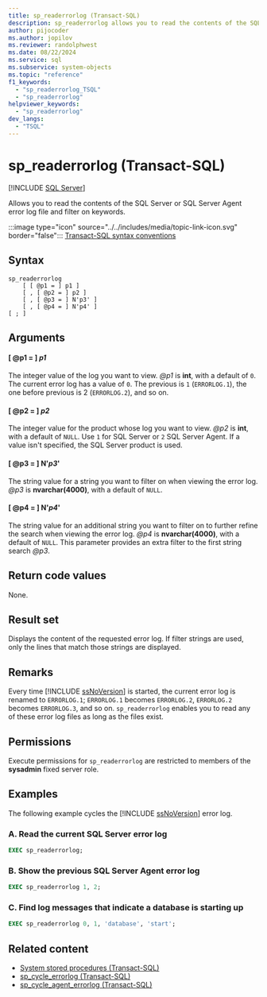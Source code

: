 ```yaml
---
title: sp_readerrorlog (Transact-SQL)
description: sp_readerrorlog allows you to read the contents of the SQL Server or SQL Server Agent error log file and filter on keywords.
author: pijocoder
ms.author: jopilov
ms.reviewer: randolphwest
ms.date: 08/22/2024
ms.service: sql
ms.subservice: system-objects
ms.topic: "reference"
f1_keywords:
  - "sp_readerrorlog_TSQL"
  - "sp_readerrorlog"
helpviewer_keywords:
  - "sp_readerrorlog"
dev_langs:
  - "TSQL"
---
```

# sp_readerrorlog (Transact-SQL)

[!INCLUDE [SQL Server](../../includes/applies-to-version/sqlserver.md)]

Allows you to read the contents of the SQL Server or SQL Server Agent error log file and filter on keywords.

:::image type="icon" source="../../includes/media/topic-link-icon.svg" border="false"::: [Transact-SQL syntax conventions](../../t-sql/language-elements/transact-sql-syntax-conventions-transact-sql.md)

## Syntax

```syntaxsql
sp_readerrorlog
    [ [ @p1 = ] p1 ]
    [ , [ @p2 = ] p2 ]
    [ , [ @p3 = ] N'p3' ]
    [ , [ @p4 = ] N'p4' ]
[ ; ]
```

## Arguments

#### [ @p1 = ] *p1*

The integer value of the log you want to view. *@p1* is **int**, with a default of `0`. The current error log has a value of `0`. The previous is `1` (`ERRORLOG.1`), the one before previous is 2 (`ERRORLOG.2`), and so on.

#### [ @p2 = ] *p2*

The integer value for the product whose log you want to view. *@p2* is **int**, with a default of `NULL`. Use `1` for SQL Server or `2` SQL Server Agent. If a value isn't specified, the SQL Server product is used.

#### [ @p3 = ] N'*p3*'

The string value for a string you want to filter on when viewing the error log. *@p3* is **nvarchar(4000)**, with a default of `NULL`.

#### [ @p4 = ] N'*p4*'

The string value for an additional string you want to filter on to further refine the search when viewing the error log. *@p4* is **nvarchar(4000)**, with a default of `NULL`. This parameter provides an extra filter to the first string search *@p3*.

## Return code values

None.

## Result set

Displays the content of the requested error log. If filter strings are used, only the lines that match those strings are displayed.

## Remarks

Every time [!INCLUDE [ssNoVersion](../../includes/ssnoversion-md.md)] is started, the current error log is renamed to `ERRORLOG.1`; `ERRORLOG.1` becomes `ERRORLOG.2`, `ERRORLOG.2` becomes `ERRORLOG.3`, and so on. `sp_readerrorlog` enables you to read any of these error log files as long as the files exist.

## Permissions

Execute permissions for `sp_readerrorlog` are restricted to members of the **sysadmin** fixed server role.

## Examples

The following example cycles the [!INCLUDE [ssNoVersion](../../includes/ssnoversion-md.md)] error log.

### A. Read the current SQL Server error log

```sql
EXEC sp_readerrorlog;
```

### B. Show the previous SQL Server Agent error log

```sql
EXEC sp_readerrorlog 1, 2;
```

### C. Find log messages that indicate a database is starting up

```sql
EXEC sp_readerrorlog 0, 1, 'database', 'start';
```

## Related content

- [System stored procedures (Transact-SQL)](system-stored-procedures-transact-sql.md)
- [sp_cycle_errorlog (Transact-SQL)](sp-cycle-errorlog-transact-sql.md)
- [sp_cycle_agent_errorlog (Transact-SQL)](sp-cycle-agent-errorlog-transact-sql.md)
